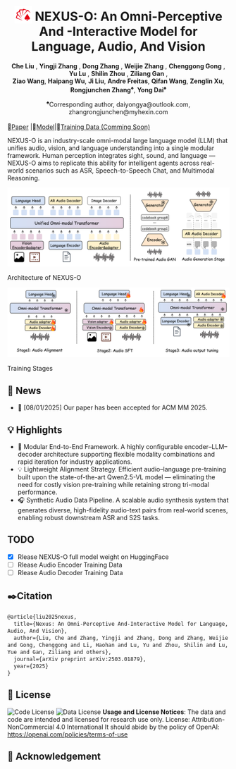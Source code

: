 <p align="center">
  <h1 align="center">
    <img src="static/logo.png" alt="Nexus-o" height="40" style="position:relative; top:6px;">
  NEXUS-O: An Omni-Perceptive And -Interactive Model for Language, Audio, And Vision</h1>
    <p align="center">
    <strong>Che Liu</strong>
    ,
    <strong>Yingji Zhang</strong>
    ,
    <strong>Dong Zhang</strong>
    ,
    <strong>Weijie Zhang</strong>
    ,
    <strong>Chenggong Gong</strong>
    ,
     <strong>Yu Lu</strong>
    ,
     <strong>Shilin Zhou</strong>
    ,
     <strong>Ziliang Gan</strong>
    ,
    <br>
    <strong>Ziao Wang</strong>,
    <strong>Haipang Wu</strong>,
    <strong>Ji Liu</strong>,
    <strong>Andre Freitas</strong>,
    <strong>Qifan Wang</strong>,
    <strong>Zenglin Xu</strong>,
    <br>
    <strong>Rongjunchen Zhang</strong><sup>♠</sup>,
    <strong>Yong Dai</strong><sup>♠</sup>
  </p>
  <div class="is-size-5 publication-authors" align="center">
        <span class="author-block">
            <sup>♠</sup>Corresponding author, daiyongya@outlook.com, zhangrongjunchen@myhexin.com
        </span>
    </div>
    <br>
  📖<a href="https://arxiv.org/pdf/2503.01879">Paper</a> |🤗<a href="https://github.com/HiThink-Research/NEXUS-O">Model</a></h3>|🤗<a href="https://github.com/HiThink-Research/NEXUS-O">Training Data (Comming Soon)</a></h3>
  
<div align="center"></div>
<p align="center">
<p>
NEXUS-O is an industry-scale omni-modal large language model (LLM) that unifies audio, vision, and language understanding into a single modular framework.
Human perception integrates sight, sound, and language — NEXUS-O aims to replicate this ability for intelligent agents across real-world scenarios such as ASR, Speech-to-Speech Chat, and Multimodal Reasoning.
</p>
<img src="static/omni.png">
<p>Architecture of NEXUS-O</p>

<img src="static/train_stage.png">
<p>Training Stages</p>

## 📢 News 
- 🚀 [08/01/2025] Our paper has been accepted for ACM MM 2025.

## 💡 Highlights
- 🧩 Modular End-to-End Framework. A highly configurable encoder–LLM–decoder architecture supporting flexible modality combinations and rapid iteration for industry applications.
- 💡 Lightweight Alignment Strategy. Efficient audio–language pre-training built upon the state-of-the-art Qwen2.5-VL model — eliminating the need for costly vision pre-training while retaining strong tri-modal performance.
- 🎧 Synthetic Audio Data Pipeline. A scalable audio synthesis system that generates diverse, high-fidelity audio-text pairs from real-world scenes, enabling robust downstream ASR and S2S tasks.

## TODO
* [x] Rlease NEXUS-O full model weight on HuggingFace
* [ ] Rlease Audio Encoder Training Data
* [ ] Rlease Audio Decoder Training Data

## ✒️Citation
```
@article{liu2025nexus,
  title={Nexus: An Omni-Perceptive And-Interactive Model for Language, Audio, And Vision},
  author={Liu, Che and Zhang, Yingji and Zhang, Dong and Zhang, Weijie and Gong, Chenggong and Li, Haohan and Lu, Yu and Zhou, Shilin and Lu, Yue and Gan, Ziliang and others},
  journal={arXiv preprint arXiv:2503.01879},
  year={2025}
}
```

## 📄 License
![Code License](https://img.shields.io/badge/Code%20License-Apache_2.0-green.svg) ![Data License](https://img.shields.io/badge/Data%20License-CC%20By%20NC%204.0-red.svg) **Usage and License Notices**: The data and code are intended and licensed for research use only.
License: Attribution-NonCommercial 4.0 International It should abide by the policy of OpenAI: https://openai.com/policies/terms-of-use

## 💖 Acknowledgement
